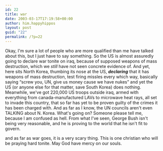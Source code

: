 ```yaml
---
id: 22
title: war
date: 2003-03-17T17:19:58+00:00
author: him.happyhippos
layout: post
guid: "22"
permalink: /?p=22
---
```

Okay, I'm sure a lot of people who are more qualified than me have talked about this, but I just have to say something. So the US is almost assuredly going to declare war tonite on iraq, because of supposed weapons of mass destruction, which we _still_ have not seen concrete evidence of. And yet, here sits North Korea, thumbing its nose at the US, **_declaring_** that it has weapons of mass destruction, test firing missles every which way, basically saying &#8220;screw you, UN, give us money cause we have nukes&#8221; and yet the US (or anyone else for that matter, save South Korea) does nothing. Meanwhile, we've got 220,000 US troops outside iraq, armed with everything from canada-manufactured LAVs to microwave heat rays, all set to invade this country, that so far has yet to be proven guilty of the crimes it has been charged with. And as far as I know, the UN councils aren't even TALKING about N. Korea. What's going on? Someone please tell me, because I am confused as hell. From what I've seen, George Bush isn't being very reasonable, and he is proving to the world that he isn't fit to govern. 

and as far as war goes, it is a very scary thing. This is one christian who will be praying hard tonite. May God have mercy on our souls.